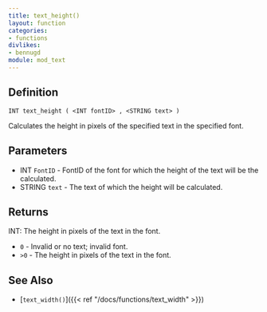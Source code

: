 ```yaml
---
title: text_height()
layout: function
categories:
- functions
divlikes:
- bennugd
module: mod_text
---
```


## Definition

    INT text_height ( <INT fontID> , <STRING text> )

Calculates the height in pixels of the specified text in the specified font.

## Parameters

- INT `FontID` - FontID of the font for which the height of the text will be the calculated.
- STRING `text` - The text of which the height will be calculated.

## Returns

INT: The height in pixels of the text in the font.

- `0` - Invalid or no text; invalid font.
- `>0` - The height in pixels of the text in the font.

## See Also

- [`text_width()`]({{< ref "/docs/functions/text_width" >}})
